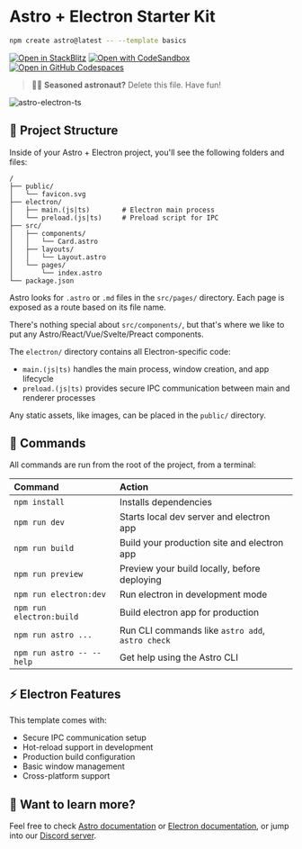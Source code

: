 # Astro + Electron Starter Kit

```sh
npm create astro@latest -- --template basics
```

[![Open in StackBlitz](https://developer.stackblitz.com/img/open_in_stackblitz.svg)](https://stackblitz.com/github/withastro/astro/tree/latest/examples/basics)
[![Open with CodeSandbox](https://assets.codesandbox.io/github/button-edit-lime.svg)](https://codesandbox.io/p/sandbox/github/withastro/astro/tree/latest/examples/basics)
[![Open in GitHub Codespaces](https://github.com/codespaces/badge.svg)](https://codespaces.new/withastro/astro?devcontainer_path=.devcontainer/basics/devcontainer.json)

> 🧑‍🚀 **Seasoned astronaut?** Delete this file. Have fun!

![astro-electron-ts](https://github.com/user-attachments/assets/91d3b3d4-76f1-43f7-b467-3cc93a324f31)

## 🚀 Project Structure

Inside of your Astro + Electron project, you'll see the following folders and files:

```text
/
├── public/
│   └── favicon.svg
├── electron/
│   ├── main.(js|ts)        # Electron main process
│   └── preload.(js|ts)     # Preload script for IPC
├── src/
│   ├── components/
│   │   └── Card.astro
│   ├── layouts/
│   │   └── Layout.astro
│   └── pages/
│       └── index.astro
└── package.json
```

Astro looks for `.astro` or `.md` files in the `src/pages/` directory. Each page is exposed as a route based on its file name.

There's nothing special about `src/components/`, but that's where we like to put any Astro/React/Vue/Svelte/Preact components.

The `electron/` directory contains all Electron-specific code:

- `main.(js|ts)` handles the main process, window creation, and app lifecycle
- `preload.(js|ts)` provides secure IPC communication between main and renderer processes

Any static assets, like images, can be placed in the `public/` directory.

## 🧞 Commands

All commands are run from the root of the project, from a terminal:

| Command                   | Action                                           |
| :------------------------ | :----------------------------------------------- |
| `npm install`             | Installs dependencies                            |
| `npm run dev`             | Starts local dev server and electron app         |
| `npm run build`           | Build your production site and electron app      |
| `npm run preview`         | Preview your build locally, before deploying     |
| `npm run electron:dev`    | Run electron in development mode                 |
| `npm run electron:build`  | Build electron app for production                |
| `npm run astro ...`       | Run CLI commands like `astro add`, `astro check` |
| `npm run astro -- --help` | Get help using the Astro CLI                     |

## ⚡ Electron Features

This template comes with:

- Secure IPC communication setup
- Hot-reload support in development
- Production build configuration
- Basic window management
- Cross-platform support

## 👀 Want to learn more?

Feel free to check [Astro documentation](https://docs.astro.build) or [Electron documentation](https://www.electronjs.org/docs/latest/), or jump into our [Discord server](https://astro.build/chat).
